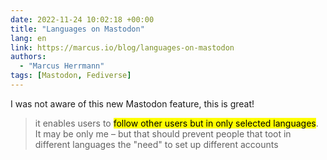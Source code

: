 ```yaml
---
date: 2022-11-24 10:02:18 +00:00
title: "Languages on Mastodon"
lang: en
link: https://marcus.io/blog/languages-on-mastodon
authors:
  - "Marcus Herrmann"
tags: [Mastodon, Fediverse]
---
```


I was not aware of this new Mastodon feature, this is great!

> it enables users to <mark>follow other users but in only selected languages</mark>. It may be only me – but that should prevent people that toot in different languages the "need" to set up different accounts
